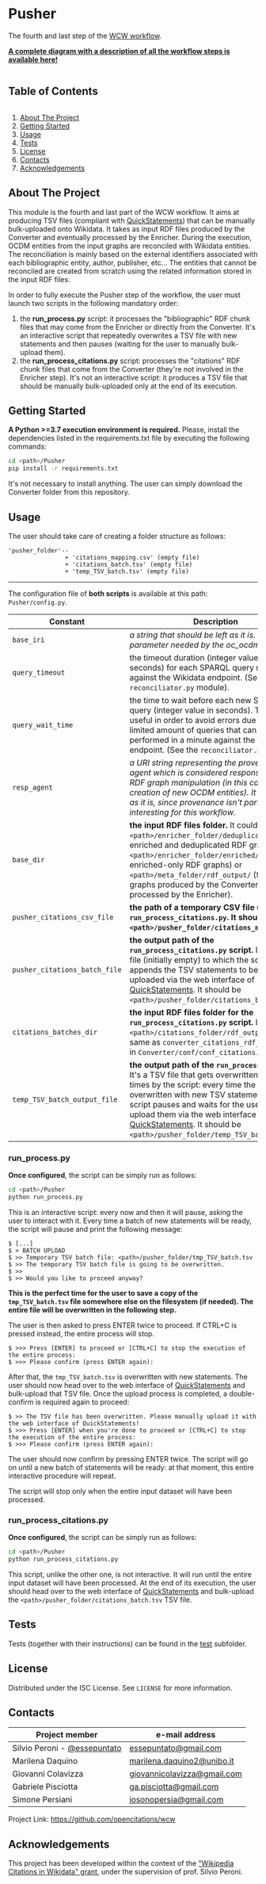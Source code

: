 # Pusher
The fourth and last step of the [WCW workflow](https://github.com/opencitations/wcw).

**[A complete diagram with a description of all the workflow steps is available here!](../resources/WorkflowDiagram.pdf)**

<summary><h2 style="display: inline-block">Table of Contents</h2></summary>
<ol>
    <li><a href="#about-the-project">About The Project</a></li>
    <li><a href="#getting-started">Getting Started</a></li>
    <li><a href="#usage">Usage</a></li>
    <li><a href="#tests">Tests</a></li>
    <li><a href="#license">License</a></li>
    <li><a href="#contacts">Contacts</a></li>
    <li><a href="#acknowledgements">Acknowledgements</a></li>
</ol>

## About The Project
This module is the fourth and last part of the WCW workflow. It aims at producing TSV files (compliant with [QuickStatements](https://quickstatements.toolforge.org/#/)) that can be manually bulk-uploaded onto Wikidata. It takes
as input RDF files produced by the Converter and eventually processed by the Enricher. During
the execution, OCDM entities from the input graphs are reconciled with Wikidata entities. The
reconciliation is mainly based on the external identifiers associated with each bibliographic
entity, author, publisher, etc... The entities that cannot be reconciled are created from scratch using the related information stored in the input RDF files.

In order to fully execute the Pusher step of the workflow, the user must launch two scripts in the
following mandatory order:
  1. the **run_process.py** script: it processes the "bibliographic" RDF chunk files that may come from the Enricher or directly from the Converter. It's an interactive script that repeatedly overwrites a TSV file with new statements and then pauses (waiting for the user to manually bulk-upload them).
  2. the **run_process_citations.py** script: processes the "citations" RDF chunk files that come from the Converter (they're not involved in the Enricher step). It's not an interactive script: it produces a TSV file that should be manually bulk-uploaded only at the end of its execution.

## Getting Started
**A Python >=3.7 execution environment is required.** Please, install the dependencies listed
in the requirements.txt file by executing the following commands:
```bash
cd <path>/Pusher
pip install -r requirements.txt
```

It's not necessary to install anything. The user can simply download the Converter folder from this 
repository.

## Usage
The user should take care of creating a folder structure as follows:
```
'pusher_folder'--
                + 'citations_mapping.csv' (empty file)
                + 'citations_batch.tsv' (empty file)
                + 'temp_TSV_batch.tsv' (empty file)
```

---

The configuration file of **both scripts** is available at this path: `Pusher/config.py`.

| Constant | Description |
|---|---|
| `base_iri` | _a string that should be left as it is. It's a parameter needed by the oc_ocdm package._ |
| `query_timeout` | the timeout duration (integer value in seconds) for each SPARQL query made against the Wikidata endpoint. (See the `reconciliator.py` module). |
| `query_wait_time` | the time to wait before each new SPARQL query (integer value in seconds). This is useful in order to avoid errors due to the limited amount of queries that can be performed in a minute against the Wikidata endpoint. (See the `reconciliator.py` module). |
| `resp_agent` | _a URI string representing the provenance agent which is considered responsible of the RDF graph manipulation (in this case of the creation of new OCDM entities). It can be left as it is, since provenance isn't particularly interesting for this workflow._ |
| `base_dir` | **the input RDF files folder.** It could be `<path>/enricher_folder/deduplicated/` (for enriched and deduplicated RDF graphs), `<path>/enricher_folder/enriched/` (for enriched-only RDF graphs) or `<path>/meta_folder/rdf_output/` (for RDF graphs produced by the Converter and not processed by the Enricher). |
| `pusher_citations_csv_file` | **the path of a temporary CSV file used by `run_process_citations.py`. It should be `<path>/pusher_folder/citations_mapping.csv`.** |
| `pusher_citations_batch_file` | **the output path of the `run_process_citations.py` script.** It's a TSV file (initially empty) to which the script appends the TSV statements to be bulk-uploaded via the web interface of [QuickStatements](https://quickstatements.toolforge.org/#/). It should be `<path>/pusher_folder/citations_batch.tsv`. |
| `citations_batches_dir` | **the input RDF files folder for the `run_process_citations.py` script.** It should be `<path>/citations_folder/rdf_output/` (the same as `converter_citations_rdf_output_dir` in `Converter/conf/conf_citations.py`). |
| `temp_TSV_batch_output_file` | **the output path of the `run_process.py` script.** It's a TSV file that gets overwritten several times by the script: every time the file is overwritten with new TSV statements, the script pauses and waits for the user to bulk-upload them via the web interface of [QuickStatements](https://quickstatements.toolforge.org/#/). It should be `<path>/pusher_folder/temp_TSV_batch.tsv`. |

### run_process.py
**Once configured**, the script can be simply run as follows:
```bash
cd <path>/Pusher
python run_process.py
```

This is an interactive script: every now and then it will pause, asking the user to interact with it. Every time a batch
of new statements will be ready, the script will pause and print the following message:
```
$ [...]
$ > BATCH UPLOAD
$ >> Temporary TSV batch file: <path>/pusher_folder/tmp_TSV_batch.tsv
$ >> The temporary TSV batch file is going to be overwritten.
$ >>
$ >> Would you like to proceed anyway?
```

**This is the perfect time for the user to save a copy of the `tmp_TSV_batch.tsv` file somewhere else on the filesystem (if needed).
The entire file will be overwritten in the following step.**

The user is then asked to press ENTER twice to proceed. If CTRL+C is pressed instead, the entire process will stop.
```
$ >>> Press [ENTER] to proceed or [CTRL+C] to stop the execution of the entire process:
$ >>> Please confirm (press ENTER again): 
```

After that, the `tmp_TSV_batch.tsv` is overwritten with new statements. The user should now head over to the web interface
of [QuickStatements](https://quickstatements.toolforge.org/#/) and bulk-upload that TSV file. Once the upload process is completed,
a double-confirm is required again to proceed:
```
$ >> The TSV file has been overwritten. Please manually upload it with the web interface of QuickStatements!
$ >>> Press [ENTER] when you're done to proceed or [CTRL+C] to stop the execution of the entire process:
$ >>> Please confirm (press ENTER again): 
```

The user should now confirm by pressing ENTER twice. The script will go on until a new batch of statements will be ready:
at that moment, this entire interactive procedure will repeat.

The script will stop only when the entire input dataset will have been processed.

### run_process_citations.py
**Once configured**, the script can be simply run as follows:
```bash
cd <path>/Pusher
python run_process_citations.py
```

This script, unlike the other one, is not interactive. It will run until the entire input dataset will have been processed.
At the end of its execution, the user should head over to the web interface of [QuickStatements](https://quickstatements.toolforge.org/#/)
and bulk-upload the `<path>/pusher_folder/citations_batch.tsv` TSV file.

## Tests
Tests (together with their instructions) can be found in the [test](test) subfolder.

## License
Distributed under the ISC License. See `LICENSE` for more information.

## Contacts
|Project member |e-mail address |
|---|---|
| Silvio Peroni - [@essepuntato](https://twitter.com/essepuntato) | essepuntato@gmail.com |
| Marilena Daquino | marilena.daquino2@unibo.it |
| Giovanni Colavizza | giovannicolavizza@gmail.com |
| Gabriele Pisciotta | ga.pisciotta@gmail.com |
| Simone Persiani | iosonopersia@gmail.com |

Project Link: https://github.com/opencitations/wcw

## Acknowledgements
This project has been developed within the context of the ["Wikipedia Citations in Wikidata" grant](https://meta.wikimedia.org/wiki/Wikicite/grant/Wikipedia_Citations_in_Wikidata), 
under the supervision of prof. Silvio Peroni.
